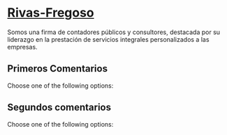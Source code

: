 # [Rivas-Fregoso](http://www.rivasfregoso.com)

Somos una firma de contadores públicos y consultores, destacada por su liderazgo en la prestación de servicios integrales personalizados a las empresas.

## Primeros Comentarios

Choose one of the following options:


## Segundos comentarios

Choose one of the following options: